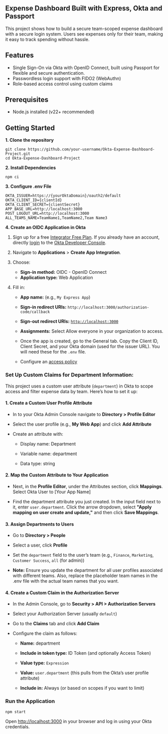 ## Expense Dashboard Built with Express, Okta and Passport

This project shows how to build a secure team-scoped expense dashboard with a secure login system. Users see expenses only for their team, making it easy to track spending without hassle.

## Features

* Single Sign-On via Okta with OpenID Connect, built using Passport for flexible and secure authentication.  
* Passwordless login support with FIDO2 (WebAuthn)   
* Role-based access control using custom claims  

## Prerequisites

* Node.js installed (v22+ recommended)

## Getting Started

**1\. Clone the repository**

```
git clone https://github.com/your-username/Okta-Expense-Dashboard-Project.git
cd Okta-Expense-Dashboard-Project
```

**2\. Install Dependencies**

```
npm ci
```

**3\. Configure .env File**

```
OKTA_ISSUER=https://{yourOktaDomain}/oauth2/default 
OKTA_CLIENT_ID={clientId}
OKTA_CLIENT_SECRET={clientSecret}
APP_BASE_URL=http://localhost:3000
POST_LOGOUT_URL=http://localhost:3000
ALL_TEAMS_NAME=TeamName1,TeamName2,Team Name3
```

**4\. Create an OIDC Application in Okta**

1. Sign up for a free [Integrator Free Plan](https://developer.okta.com/signup/). If you already have an account, directly [login](https://developer.okta.com/login/) to the [Okta Developer Console](https://developer.okta.com/signup/).  

2. Navigate to **Applications** &gt; **Create App Integration**.  

3. Choose:  
   * **Sign-in method:** OIDC - OpenID Connect  
   * **Application type:** Web Application  

4. Fill in:  
   * **App name:** (e.g., `My Express App`)  
   * **Sign-in redirect URIs:** `http://localhost:3000/authorization-code/callback`  
   * **Sign-out redirect URIs:** [`http://localhost:3000`](http://localhost:3000)  
   * **Assignments:** Select Allow everyone in your organization to access.  

   * Once the app is created, go to the General tab. Copy the Client ID, Client Secret, and your Okta domain (used for the issuer URL). You will need these for the `.env` file.  

   * Configure an [access policy](https://developer.okta.com/docs/guides/configure-access-policy/main)




### **Set Up Custom Claims for Department Information:** 

This project uses a custom user attribute (`department`) in Okta to scope access and filter expense data by team. Here’s how to set it up:

#### **1\. Create a Custom User Profile Attribute**

* In to your Okta Admin Console navigate to **Directory \> Profile Editor**

* Select the user profile (e.g., **My Web App**) and click **Add Attribute**

* Create an attribute with:

  * Display name: Department

  * Variable name: department

  * Data type: string

#### **2\. Map the Custom Attribute to Your Application**

* Next, in the **Profile Editor**, under the Attributes section, click **Mappings**. Select Okta User to [Your App Name]

* Find the department attribute you just created. In the input field next to it, enter `user.department`. Click the arrow dropdown, select **"Apply mapping on user create and update,"** and then click **Save Mappings**.

#### **3\. Assign Departments to Users**

* Go to **Directory \> People**

* Select a user, click **Profile**

* Set the `department` field to the user’s team (e.g., `Finance`, `Marketing`, `Customer Success`, `all` (for admin))

* **Note:** Ensure you update the department for all user profiles associated with different teams. Also, replace the placeholder team names in the .env file with the actual team names that you want. 

#### **4\. Create a Custom Claim in the Authorization Server**

* In the Admin Console, go to **Security \> API \> Authorization Servers**

* Select your Authorization Server (usually `default`)

* Go to the **Claims** tab and click **Add Claim**

* Configure the claim as follows:

  * **Name:** department

  * **Include in token type:** ID Token (and optionally Access Token)

  * **Value type:** `Expression`

  * **Value:** `user.department` (this pulls from the Okta’s user profile attribute)

  * **Include in:** Always (or based on scopes if you want to limit)

### Run the Application

```
npm start
```

Open [http://localhost:3000](http://localhost:3000) in your browser and log in using your Okta credentials.
